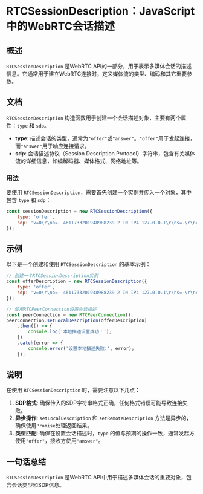 <!--
Meta Description: # RTCSessionDescription：JavaScript中的WebRTC会话描述 ## 概述 `RTCSessionDescription` 是WebRTC API的一部分，用于表示多媒体会话的描述信息。它通常用于建立WebRTC连接时，定义媒体流的类型、编码和其它重要参数。 ## 文档...
Meta Keywords: rtcsessiondescription, type, sdp, offer, ip4
-->

# RTCSessionDescription：JavaScript中的WebRTC会话描述

## 概述
`RTCSessionDescription` 是WebRTC API的一部分，用于表示多媒体会话的描述信息。它通常用于建立WebRTC连接时，定义媒体流的类型、编码和其它重要参数。

## 文档
`RTCSessionDescription` 构造函数用于创建一个会话描述对象，主要有两个属性：`type` 和 `sdp`。

- **type**: 描述会话的类型，通常为`"offer"`或`"answer"`。`"offer"`用于发起连接，而`"answer"`用于响应连接请求。
- **sdp**: 会话描述协议（Session Description Protocol）字符串，包含有关媒体流的详细信息，如编解码器、媒体格式、网络地址等。

### 用法
要使用 `RTCSessionDescription`，需要首先创建一个实例并传入一个对象，其中包含 `type` 和 `sdp`：

```javascript
const sessionDescription = new RTCSessionDescription({
    type: 'offer',
    sdp: 'v=0\r\no=- 4611733201948988239 2 IN IP4 127.0.0.1\r\ns=-\r\nc=IN IP4 127.0.0.1\r\nt=0 0\r\nm=audio 9 UDP/TLS/RTP/SAVPF 111 103\r\na=rtpmap:111 opus/48000/2\r\na=rtpmap:103 ISAC/16000\r\n'
});
```

## 示例
以下是一个创建和使用 `RTCSessionDescription` 的基本示例：

```javascript
// 创建一个RTCSessionDescription实例
const offerDescription = new RTCSessionDescription({
    type: 'offer',
    sdp: 'v=0\r\no=- 4611733201948988239 2 IN IP4 127.0.0.1\r\ns=-\r\nc=IN IP4 127.0.0.1\r\nt=0 0\r\nm=video 9 UDP/TLS/RTP/SAVPF 96\r\na=rtpmap:96 VP8/90000\r\n'
});

// 使用RTCPeerConnection设置会话描述
const peerConnection = new RTCPeerConnection();
peerConnection.setLocalDescription(offerDescription)
    .then(() => {
        console.log('本地描述设置成功！');
    })
    .catch(error => {
        console.error('设置本地描述失败:', error);
    });
```

## 说明
在使用 `RTCSessionDescription` 时，需要注意以下几点：

1. **SDP格式**: 确保传入的SDP字符串格式正确，任何格式错误可能导致连接失败。
2. **异步操作**: `setLocalDescription` 和 `setRemoteDescription` 方法是异步的，确保使用`Promise`处理返回结果。
3. **类型匹配**: 确保在设置会话描述时，`type` 的值与预期的操作一致，通常发起方使用`"offer"`，接收方使用`"answer"`。

## 一句话总结
`RTCSessionDescription` 是WebRTC API中用于描述多媒体会话的重要对象，包含会话类型和SDP信息。